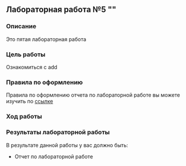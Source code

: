 ## Лабораторная работа №5 ""
### Описание
Это пятая лабораторная работа 

### Цель работы
Ознакомиться с add

### Правила по оформлению

Правила по оформлению отчета по лабораторной работе вы можете изучить по [ссылке](../reportdesign.md)

### Ход работы




### Результаты лабораторной работы
В результате данной работы у вас должно быть:

- Отчет по лабораторной работе


